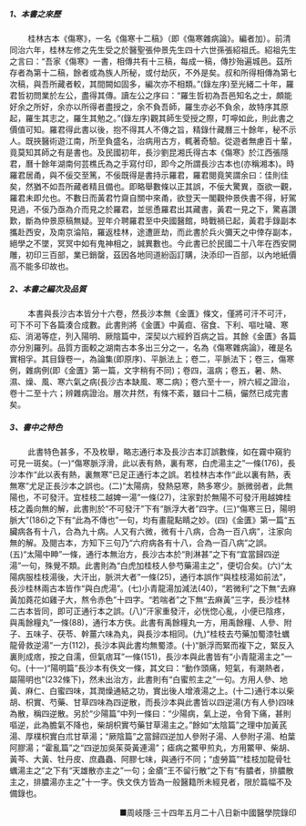 ##### 1、本書之來歷
<p>&emsp;&emsp;
桂林古本《傷寒》，一名《傷寒十二稿》（即《傷寒雜病論》。編者加）。前清同治六年，桂林左修之先生受之於醫聖張仲景先生四十六世孫張紹祖氏。紹祖先生之言曰：“吾家《傷寒》一書，相傳共有十三稿，每成一稿，傳抄殆遍城邑。茲所存者為第十二稿，餘者或為族人所秘，或付劫灰，不外是矣。叔和所得相傳為第七次稿，與吾所藏者較，其間闕如固多，編次亦不相類。”(錄左序)至光緒二十年，羅君哲初問業於左公，盡得其傳。讀左公之序曰：“羅生哲初為吾邑知名之士，頗能好余之所好，余亦以所得者盡授之，余不負吾師，羅生亦必不負余，故特序其原起，羅生其志之，羅生其勉之。”(錄左序)觀其師生受授之際，叮嚀如此，則此書之價值可知。羅君得此書以後，抱不得其人不傳之旨，精錄什藏曆三十餘年，秘不示人。既挾醫術遊江南，所至負盛名，治病用古方，輒著奇驗。從遊者無慮百十輩，竟莫知其師之有是書也。及民國初年，長沙劉昆湘氏得古本《傷寒》於江西張隱君，曆十餘年湖南何芸樵氏為之手寫付印，即今之所謂長沙古本也(亦稱湘本)。時羅君居甬，與不佞交至篤，不佞既得是書持示羅君，羅君閱竟笑謂余曰：佳則佳矣，然猶不如吾所藏者精且備也。即略舉數條以正其誤，不佞大驚異，亟欲一觀，羅君未即允也。不數日而黃君竹齋自關中來甬，欲登天一閣觀仲景佚書不得，紆駕見過，不佞乃亟為介而見之於羅君，並慫恿羅君出其藏書，黃君一見之下，驚喜讚歎，斷為仲景原稿無疑。翌年介聘羅君至中央國醫館，時戰禍已起，黃君手錄副本攜赴西安，及南京淪陷，羅返桂林，途遭匪劫，而此書於兵火彌天之中倖存副本，絕學之不墜，冥冥中如有鬼神相之，誠異數也。今此書已於民國二十八年在西安開雕，初印三百部，業已銷罄，茲因各地同道紛函訂購，決添印一百部，以內地紙價高不能多印故也。
</p>

##### 2、本書之編次及品質
<p>&emsp;&emsp;
本書與長沙古本皆分十六卷，然長沙本無《金匱》條文，僅將可汗不可汗，可下不可下各篇湊合成數。此書則將《金匱》中黃疸、宿食、下利、嘔吐噦、寒疝、消渴等症，列入陽明、厥陰篇中，深契以六經鈐百病之旨。其餘《金匱》各篇亦分別羅列。品質方面較之湖南古本多出三分之一，名為《傷寒雜病論》，確是名實相孚。其目錄卷一，為論集(即原序)、平脈法上；卷二，平脈法下；卷三，傷寒例，雜病例(即《金匱》第一篇，文字稍有不同)；卷四，溫病；卷五，暑、熱、濕、燥、風、寒六氣之病(長沙古本缺風、寒二病)；卷六至十一，辨六經之證治，卷十二至十六；辨雜病證治。層次井然，有條不紊，雖曰十二稿，儼然已成完書矣。
</p>

##### 3、書中之特色
<p>&emsp;&emsp;
此書特色甚多，不及枚舉，略志通行本及長沙古本訂誤數條，如在霧中窺豹可見一斑矣。(一)“傷寒脈浮滑，此以表有熱，裏有寒，白虎湯主之”一條(176)，長沙本作“此以表有熱，裏無寒”已足正通行本之誤。若桂林古本作“此以裏有熱，表無寒”尤足正長沙本之誤也。(二)“太陽病，發熱惡寒，熱多寒少。脈微弱者，此無陽也，不可發汗。宜桂枝二越婢一湯”一條(27)，注家對於無陽不可發汗用越婢桂枝之義向無的解，此書則於“不可發汗”下有“脈浮大者”四字。(三)“傷寒三日，陽明脈大”(186)之下有“此為不傳也”一句，均有畫龍點睛之妙。(四)《金匱》第一篇“五臟病各有十八，合為九十病。人又有六微，微有十八病，合為一百八病”，注家向無的解。及閱古本，方知下三句乃“六府病各有十八，合為一百八病”之誤。(五)“太陽中眒”一條，通行本無治方，長沙古本於“則淋甚”之下有“宜當歸四逆湯”一句，殊覺不類。此書則為“白虎加桂枝人參芍藥湯主之”，便切合矣。(六)“太陽病服桂枝湯後，大汗出，脈洪大者”一條(25)，通行本誤作“與桂枝湯如前法”，長沙桂林兩古本皆作“與白虎湯”。(七)小青龍湯加減法(40)，“若微利”之下無“去麻黃加蕘花如雞子大，熬令赤色”十四字。“若喘者”之下無“去麻黃”三字，長沙桂林二古本皆同，即可正通行本之誤。(八)“汗家重發汗，必恍惚心亂，小便已陰疼，與禹餘糧丸”一條(88)，通行本方佚。此書有禹餘糧丸一方，用禹餘糧、人參、附子、五味子、茯苓、幹薑六味為丸，與長沙本相同。(九)“桂枝去芍藥加蜀漆牡蠣龍骨救逆湯”一方(112)，長沙本與此書均無蜀漆。(十)“脈浮而緊而複下之，緊反入裏則成痞，按之自濡，但氣痞耳”一條(151)，長沙本與此書皆有“小青龍湯主之”一句。(十一)“陽明篇”長沙本有佚文一條，其文曰：“動作頭痛，短氣，有潮熱者，屬陽明也”(232條下)，然未出治方，此書則有“白蜜煎主之”一句。方用人參、地黃、麻仁、白蜜四味，其潤燥通結之功，實出後人增液湯之上。(十二)通行本以柴胡、枳實、芍藥、甘草四味為四逆散，而長沙本與此書皆以四逆湯(方有人參)四味為散，稱四逆散。另於“少陽篇”中列一條曰：“少陽病，氣上逆，令脅下痛，甚則嘔逆，此為膽氣不降也，柴胡枳實芍藥甘草湯主之。”餘如“太陰篇”之理中加黃芪湯、厚樸枳實白朮甘草湯；“厥陰篇”之當歸四逆加人參附子湯、人參附子湯、柏葉阿膠湯；“霍亂篇”之“四逆加吳茱萸黃連湯”；瘧病之鱉甲煎丸，方用鱉甲、柴胡、黃芩、大黃、牡丹皮、庶蟲蟲、阿膠七味，與通行不同；“虛勞篇”“桂枝加龍骨牡蠣湯主之”之下有“天雄散亦主之”一句；金瘡“王不留行散”之下有“有膿者，排膿散主之，排膿湯亦主之”十一字。佚文佚方皆為一般醫籍所未經見者，限於篇幅不及備錄也。
</p>
<p align="right">
■周岐隱·三十四年五月二十八日新中國醫學院錄印
</p>

